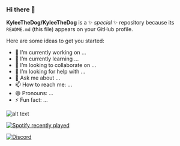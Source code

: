### Hi there 👋


**KyleeTheDog/KyleeTheDog** is a ✨ _special_ ✨ repository because its `README.md` (this file) appears on your GitHub profile.

Here are some ideas to get you started:

- 🔭 I’m currently working on ...
- 🌱 I’m currently learning ...
- 👯 I’m looking to collaborate on ...
- 🤔 I’m looking for help with ...
- 💬 Ask me about ...
- 📫 How to reach me: ...
- 😄 Pronouns: ...
- ⚡ Fun fact: ...

![alt text]("https://i.pinimg.com/originals/11/c0/0c/11c00c702d268a5a7789e801f995fbcc.png")

[![Spotify recently played](https://spotify-recently-played-readme.vercel.app/api?user=31zpwhxvkpwkefol646vbgjwgmva)](https://open.spotify.com/user/31zpwhxvkpwkefol646vbgjwgmva)

[![Discord](https://badgen.net/discord/members/csharp)](https://discord.com/invite/JEDCJDBbg3)

